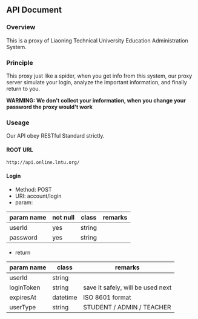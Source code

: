 ## API Document

### Overview

This is a proxy of Liaoning Technical University Education Administration System.

### Principle

This proxy just like a spider, when you get info from this system, our proxy server simulate your login, analyze the important information, and finally return to you.

**WARMING: We don't collect your imformation, when you change your password the proxy would't work**

### Useage

Our API obey RESTful Standard strictly.

#### ROOT URL

`http://api.online.lntu.org/`

#### Login

* Method: POST
* URI: account/login
* param: 

<table><thead>
<tr>
<th> param name </th>
<th> not null </th>
<th> class </th>
<th> remarks </th>
</thead><tbody>
</tr>
<tr>
<td>userId</td>
<td> yes </td>
<td> string </td>
<td></td>
</tr>
<tr>
<td> password </td>
<td> yes </td>
<td> string </td>
<td></td>
</tr>
</tbody></table>

* return

<table><thead>
<tr>
<th> param name </th>
<th> class </th>
<th> remarks </th>
</thead><tbody>
</tr>
<tr>
<td> userId </td>
<td> string </td>
<td></td>
</tr>
<tr>
<td> loginToken </td>
<td> string </td>
<td> save it safely, will be used next </td>
</tr>
<tr>
<td> expiresAt </td>
<td> datetime </td>
<td> ISO 8601 format</td>
</tr>
<tr>
<td> userType </td>
<td> string </td>
<td> STUDENT / ADMIN / TEACHER </td>
</tr>
</tbody></table>